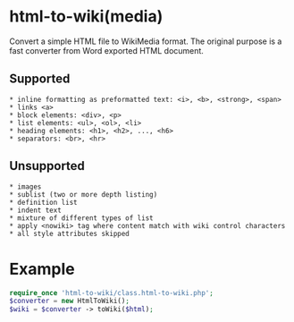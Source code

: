 # html-to-wiki(media)
Convert a simple HTML file to WikiMedia format. The original purpose is a fast converter from Word exported HTML document. 

## Supported

```
* inline formatting as preformatted text: <i>, <b>, <strong>, <span>
* links <a>
* block elements: <div>, <p>
* list elements: <ul>, <ol>, <li>
* heading elements: <h1>, <h2>, ..., <h6>
* separators: <br>, <hr>
```

## Unsupported

```
* images
* sublist (two or more depth listing)
* definition list
* indent text
* mixture of different types of list
* apply <nowiki> tag where content match with wiki control characters
* all style attributes skipped
```

# Example
```php
require_once 'html-to-wiki/class.html-to-wiki.php';
$converter = new HtmlToWiki();
$wiki = $converter -> toWiki($html);
```